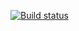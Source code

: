 [![Build status](https://ci.appveyor.com/api/projects/status/h9lv0y9dekglcb9j?svg=true)](https://ci.appveyor.com/project/FedVas/postmanecho)